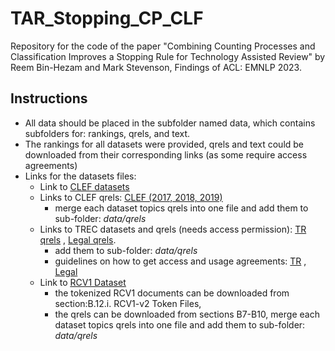 # TAR_Stopping_CP_CLF
Repository for the code of the paper "Combining Counting Processes and Classification Improves a Stopping Rule for Technology Assisted Review" by Reem Bin-Hezam and Mark Stevenson, Findings of ACL: EMNLP 2023.


## Instructions

* All data should be placed in the subfolder named data, which contains subfolders for: rankings, qrels, and text.
* The rankings for all datasets were provided, qrels and text could be downloaded from their corresponding links (as some require access agreements)
* Links for the datasets files:
  * Link to [<u>CLEF datasets</u>](https://github.com/CLEF-TAR/tar)
  * Links to CLEF qrels: [<u>CLEF (2017, 2018, 2019)</u>](https://github.com/dli1/auto-stop-tar) 
    * merge each dataset topics qrels into one file and add them to sub-folder: *data/qrels*
  * Links to TREC datasets and qrels (needs access permission): [TR qrels](https://plg.uwaterloo.ca/~gvcormac/total-recall/2016/qrels/) , [Legal qrels](https://trec.nist.gov/data/legal/10/qrel_leg_int_2010_msg_post.txt).
    * add them to sub-folder: *data/qrels*
    * guidelines on how to get access and usage agreements: [TR](https://plg.uwaterloo.ca/~gvcormac/total-recall/2016/guidelines.html) , [Legal](https://trec-legal.umiacs.umd.edu/)
  * Link to [<u>RCV1 Dataset</u>](http://www.ai.mit.edu/projects/jmlr/papers/volume5/lewis04a/lyrl2004_rcv1v2_README.htm)
    * the tokenized RCV1 documents can be downloaded from section\:B.12.i. RCV1-v2 Token Files, 
    * the qrels can be downloaded from sections B7-B10, merge each dataset topics qrels into one file and add them to sub-folder: *data/qrels*
